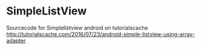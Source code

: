 # SimpleListView
Sourcecode for Simplelistview android on tutorialscache
http://tutorialscache.com/2016/07/23/android-simple-listview-using-array-adapter
